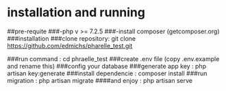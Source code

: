 # installation and running
##pre-requite
###-php v >= 7.2.5 
###-install composer (getcomposer.org)
###installation
###clone repository: git clone https://github.com/edmichs/pharelle_test.git

###run command :  cd phraelle_test
###create .env file (copy .env.example and rename this)
###config your database
###generate app key : php artisan key:generate
###install dependencie : composer install
###run migration : php artisan migrate
####and enjoy : php artisan serve
 

